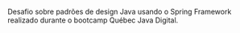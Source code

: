 Desafio sobre padrões de design Java usando o Spring Framework realizado durante o bootcamp Québec Java Digital.
